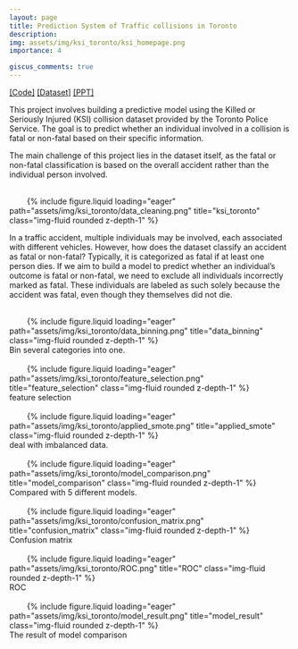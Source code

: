 ```yaml
---
layout: page
title: Prediction System of Traffic collisions in Toronto
description: 
img: assets/img/ksi_toronto/ksi_homepage.png
importance: 4

giscus_comments: true
---
```


[[Code]](https://howardzhan2025.top/assets/html/group_project_Huaye-final_code.html) [[Dataset]](https://data.torontopolice.on.ca/datasets/0a1ee9d9436546dcbdc0ee9301e45e83_0/explore) [[PPT]](https://howardzhan2025.top/assets/pdf/predictive_model_with_an_app.pdf)

This project involves building a predictive model using the Killed or Seriously Injured (KSI) collision dataset provided by the Toronto Police Service. The goal is to predict whether an individual involved in a collision is fatal or non-fatal based on their specific information.

The main challenge of this project lies in the dataset itself, as the fatal or non-fatal classification is based on the overall accident rather than the individual person involved.

<div class="row justify-content-sm-center">
    <div class="col-sm mt-3 mt-md-0">
        {% include figure.liquid loading="eager" path="assets/img/ksi_toronto/data_cleaning.png" title="ksi_toronto" class="img-fluid rounded z-depth-1" %}
    </div>
</div>

In a traffic accident, multiple individuals may be involved, each associated with different vehicles. However, how does the dataset classify an accident as fatal or non-fatal? Typically, it is categorized as fatal if at least one person dies. If we aim to build a model to predict whether an individual’s outcome is fatal or non-fatal, we need to exclude all individuals incorrectly marked as fatal. These individuals are labeled as such solely because the accident was fatal, even though they themselves did not die.

<div class="row justify-content-sm-center">
    <div class="col-sm mt-3 mt-md-0">
        {% include figure.liquid loading="eager" path="assets/img/ksi_toronto/data_binning.png" title="data_binning" class="img-fluid rounded z-depth-1" %}
    </div>
</div>
<div class="caption">
    Bin several categories into one.
</div>

<div class="row justify-content-sm-center">
    <div class="col-sm mt-3 mt-md-0">
        {% include figure.liquid loading="eager" path="assets/img/ksi_toronto/feature_selection.png" title="feature_selection" class="img-fluid rounded z-depth-1" %}
    </div>
</div>
<div class="caption">
    feature selection
</div>

<div class="row justify-content-sm-center">
    <div class="col-sm mt-3 mt-md-0">
        {% include figure.liquid loading="eager" path="assets/img/ksi_toronto/applied_smote.png" title="applied_smote" class="img-fluid rounded z-depth-1" %}
    </div>
</div>
<div class="caption">
    deal with imbalanced data.
</div>

<div class="row justify-content-sm-center">
    <div class="col-sm mt-3 mt-md-0">
        {% include figure.liquid loading="eager" path="assets/img/ksi_toronto/model_comparison.png" title="model_comparison" class="img-fluid rounded z-depth-1" %}
    </div>
</div>
<div class="caption">
    Compared with 5 different models.
</div>

<div class="row justify-content-sm-center">
    <div class="col-sm mt-3 mt-md-0">
        {% include figure.liquid loading="eager" path="assets/img/ksi_toronto/confusion_matrix.png" title="confusion_matrix" class="img-fluid rounded z-depth-1" %}
    </div>
</div>
<div class="caption">
    Confusion matrix
</div>

<div class="row justify-content-sm-center">
    <div class="col-sm mt-3 mt-md-0">
        {% include figure.liquid loading="eager" path="assets/img/ksi_toronto/ROC.png" title="ROC" class="img-fluid rounded z-depth-1" %}
    </div>
</div>
<div class="caption">
    ROC
</div>

<div class="row justify-content-sm-center">
    <div class="col-sm mt-3 mt-md-0">
        {% include figure.liquid loading="eager" path="assets/img/ksi_toronto/model_result.png" title="model_result" class="img-fluid rounded z-depth-1" %}
    </div>
</div>
<div class="caption">
    The result of model comparison
</div>